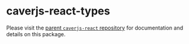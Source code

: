 # caverjs-react-types

Please visit the [parent `caverjs-react` repository](https://github.com/thesixnetwork/caverjs-react) for documentation and details on this package.
